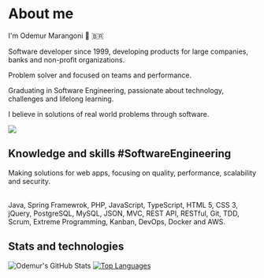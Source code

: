 # About me

I'm Odemur Marangoni 👋 🇧🇷

Software developer since 1999, developing products for large companies, banks and non-profit organizations.

Problem solver and focused on teams and performance.

Graduating in Software Engineering, passionate about technology, challenges and lifelong learning. 

I believe in solutions of real world problems through software. 

<div style="display: inline">
<!--<a href="https://www.instagram.com/odemur.marangoni" target="_blank"><img src="https://img.shields.io/badge/-Instagram-%23E4405F?style=for-the-badge&logo=instagram&logoColor=white" target="_blank"></a>-->
<a href="https://www.linkedin.com/in/odemur" target="_blank"><img src="https://img.shields.io/badge/-LinkedIn-%230077B5?style=for-the-badge&logo=linkedin&logoColor=white" target="_blank"></a> 
</div>

## Knowledge and skills #SoftwareEngineering

Making solutions for web apps, focusing on quality, performance, scalability and security.

<br />
Java, Spring Framewrok, PHP, JavaScript, TypeScript, HTML 5, CSS 3, jQuery, PostgreSQL, MySQL, JSON, MVC, REST API, RESTful, Git, TDD, Scrum, Extreme Programming, Kanban, DevOps, Docker and AWS.

## Stats and technologies

![Odemur's GitHub Stats](https://github-readme-stats.vercel.app/api?username=odemur&show_icons=true&theme=github_dark)
[![Top Languages](https://github-readme-stats.vercel.app/api/top-langs/?username=odemur&hide=Procfile&layout=compact&theme=github_dark)](https://github.com/odemur/github-readme-stats)

<br />



